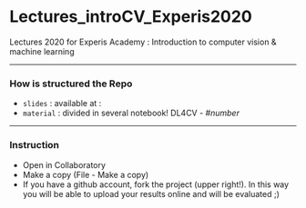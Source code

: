 # Lectures_introCV_Experis2020
Lectures 2020 for Experis Academy : Introduction to computer vision &amp; machine learning

-----------------------------------------
### How is structured the Repo

- ``` slides ``` : available at : 
- ``` material ``` : divided in several notebook! DL4CV - *#number*

-----------------------------------------
### Instruction

- Open in Collaboratory
- Make a copy (File - Make a copy)
- If you have a github account, fork the project (upper right!). In this way you will be able to upload your results online and will be evaluated ;)


